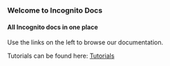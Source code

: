 ### Welcome to Incognito Docs
#### All Incognito docs in one place

Use the links on the left to browse our documentation.

Tutorials can be found here:
[Tutorials](#)
